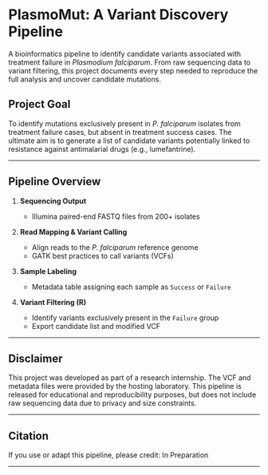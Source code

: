 # PlasmoMut: A Variant Discovery Pipeline
A bioinformatics pipeline to identify candidate variants associated with treatment failure in *Plasmodium falciparum*. From raw sequencing data to variant filtering, this project documents every step needed to reproduce the full analysis and uncover candidate mutations.

## Project Goal

To identify mutations exclusively present in *P. falciparum* isolates from treatment failure cases, but absent in treatment success cases. The ultimate aim is to generate a list of candidate variants potentially linked to resistance against antimalarial drugs (e.g., lumefantrine).

---

## Pipeline Overview

1. **Sequencing Output**  
   - Illumina paired-end FASTQ files from 200+ isolates

2. **Read Mapping & Variant Calling**  
   - Align reads to the *P. falciparum* reference genome  
   - GATK best practices to call variants (VCFs)

3. **Sample Labeling**  
   - Metadata table assigning each sample as `Success` or `Failure`

4. **Variant Filtering (R)**  
   - Identify variants exclusively present in the `Failure` group  
   - Export candidate list and modified VCF

---

## Disclaimer

This project was developed as part of a research internship. The VCF and metadata files were provided by the hosting laboratory. This pipeline is released for educational and reproducibility purposes, but does not include raw sequencing data due to privacy and size constraints.

---

## Citation

If you use or adapt this pipeline, please credit:
In Preparation

---
